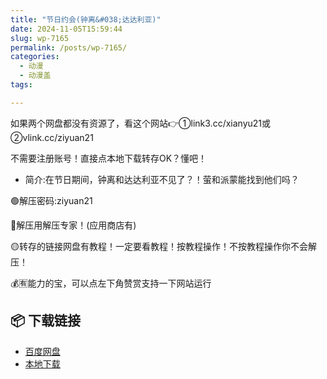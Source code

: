 ```yaml
---
title: "节日约会(钟离&#038;达达利亚)"
date: 2024-11-05T15:59:44
slug: wp-7165
permalink: /posts/wp-7165/
categories:
  - 动漫
  - 动漫盖
tags:

---
```


如果两个网盘都没有资源了，看这个网站👉①link3.cc/xianyu21或②vlink.cc/ziyuan21

不需要注册账号！直接点本地下载转存OK？懂吧！

*   简介:在节日期间，钟离和达达利亚不见了？！萤和派蒙能找到他们吗？

🟢解压密码:ziyuan21

🔵解压用解压专家！(应用商店有)

🟡转存的链接网盘有教程！一定要看教程！按教程操作！不按教程操作你不会解压！

💰🈶能力的宝，可以点左下角赞赏支持一下网站运行

## 📦 下载链接
- [百度网盘](https://blziyuan21.com/pay-download/7165?key=1a2092319c&down_id=0)
- [本地下载](https://blziyuan21.com/pay-download/7165?key=1a2092319c&down_id=1)

